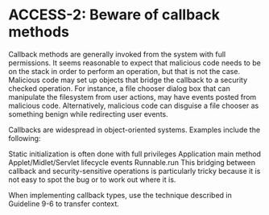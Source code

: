# ACCESS-2: Beware of callback methods
Callback methods are generally invoked from the system with full permissions. It seems reasonable to expect that malicious code needs to be on the stack in order to perform an operation, but that is not the case. Malicious code may set up objects that bridge the callback to a security checked operation. For instance, a file chooser dialog box that can manipulate the filesystem from user actions, may have events posted from malicious code. Alternatively, malicious code can disguise a file chooser as something benign while redirecting user events.

Callbacks are widespread in object-oriented systems. Examples include the following:

Static initialization is often done with full privileges
Application main method
Applet/Midlet/Servlet lifecycle events
Runnable.run
This bridging between callback and security-sensitive operations is particularly tricky because it is not easy to spot the bug or to work out where it is.

When implementing callback types, use the technique described in Guideline 9-6 to transfer context.

